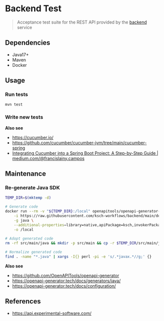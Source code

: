 # Backend Test

> Acceptance test suite for the REST API provided by the [backend](https://github.com/ksch-workflows/backend) service

## Dependencies

- Java17+
- Maven
- Docker

## Usage

### Run tests

```sh
mvn test
```

### Write new tests

**Also see**

- https://cucumber.io/
- https://github.com/cucumber/cucumber-jvm/tree/main/cucumber-spring
- [Integrating Cucumber into a Spring Boot Project: A Step-by-Step Guide | medium.com/@francislainy.campos](https://medium.com/@francislainy.campos/integrating-cucumber-into-a-spring-boot-project-a-step-by-step-guide-f899c04bf81f)

## Maintenance

### Re-generate Java SDK

```sh
TEMP_DIR=$(mktemp -d)

# Generate code
docker run --rm -v "${TEMP_DIR}:/local" openapitools/openapi-generator-cli generate \
    -i https://raw.githubusercontent.com/ksch-workflows/backend/main/docs/openapi.yml \
    -g java \
    --additional-properties=library=native,apiPackage=ksch,invokerPackage=ksch,modelPackage=ksch.model \
    -o /local
    
# Adopt generated code
rm -rf src/main/java && mkdir -p src/main && cp -r $TEMP_DIR/src/main/java src/main/

# Normalize generated code
find . -name "*.java" | xargs -I{} perl -pi -e 's/.*javax.*//g;' {}
```

**Also see**

- https://github.com/OpenAPITools/openapi-generator
- https://openapi-generator.tech/docs/generators/java/
- https://openapi-generator.tech/docs/configuration/

## References

- https://api.experimental-software.com/
